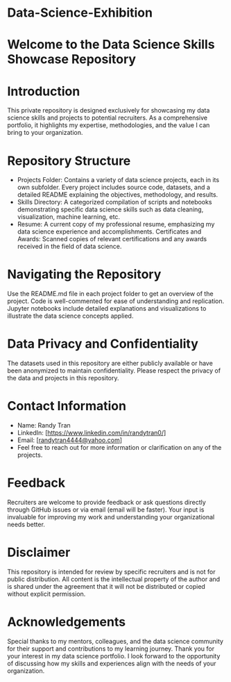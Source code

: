 # Data-Science-Exhibition

# Welcome to the Data Science Skills Showcase Repository
# Introduction
This private repository is designed exclusively for showcasing my data science skills and projects to potential recruiters. As a comprehensive portfolio, it highlights my expertise, methodologies, and the value I can bring to your organization.

# Repository Structure
* Projects Folder: Contains a variety of data science projects, each in its own subfolder. Every project includes source code, datasets, and a detailed README explaining the objectives, methodology, and results.
* Skills Directory: A categorized compilation of scripts and notebooks demonstrating specific data science skills such as data cleaning, visualization, machine learning, etc.
* Resume: A current copy of my professional resume, emphasizing my data science experience and accomplishments.
Certificates and Awards: Scanned copies of relevant certifications and any awards received in the field of data science.

# Navigating the Repository
Use the README.md file in each project folder to get an overview of the project.
Code is well-commented for ease of understanding and replication.
Jupyter notebooks include detailed explanations and visualizations to illustrate the data science concepts applied.

# Data Privacy and Confidentiality
The datasets used in this repository are either publicly available or have been anonymized to maintain confidentiality.
Please respect the privacy of the data and projects in this repository.

# Contact Information
* Name: Randy Tran
* LinkedIn: [https://www.linkedin.com/in/randytran0/]
* Email: [randytran4444@yahoo.com]
* Feel free to reach out for more information or clarification on any of the projects.
# Feedback
Recruiters are welcome to provide feedback or ask questions directly through GitHub issues or via email (email will be faster).
Your input is invaluable for improving my work and understanding your organizational needs better.


# Disclaimer
This repository is intended for review by specific recruiters and is not for public distribution.
All content is the intellectual property of the author and is shared under the agreement that it will not be distributed or copied without explicit permission.

# Acknowledgements
Special thanks to my mentors, colleagues, and the data science community for their support and contributions to my learning journey.
Thank you for your interest in my data science portfolio. I look forward to the opportunity of discussing how my skills and experiences align with the needs of your organization.
